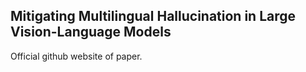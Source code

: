 ## Mitigating Multilingual Hallucination in Large Vision-Language Models

Official github website of paper.